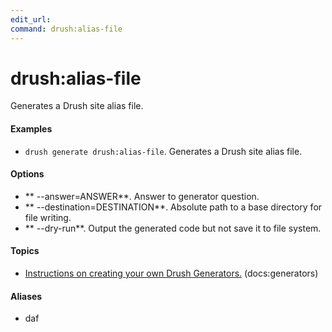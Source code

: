 ```yaml
---
edit_url: 
command: drush:alias-file
---
```

# drush:alias-file

Generates a Drush site alias file.

#### Examples

- <code>drush generate drush:alias-file</code>. Generates a Drush site alias file.

#### Options

- ** --answer=ANSWER**. Answer to generator question.
- ** --destination=DESTINATION**. Absolute path to a base directory for file writing.
- ** --dry-run**. Output the generated code but not save it to file system.

#### Topics

- [Instructions on creating your own Drush Generators.](../../vendor/drush/drush/docs/generators.md) (docs:generators)

#### Aliases

- daf

